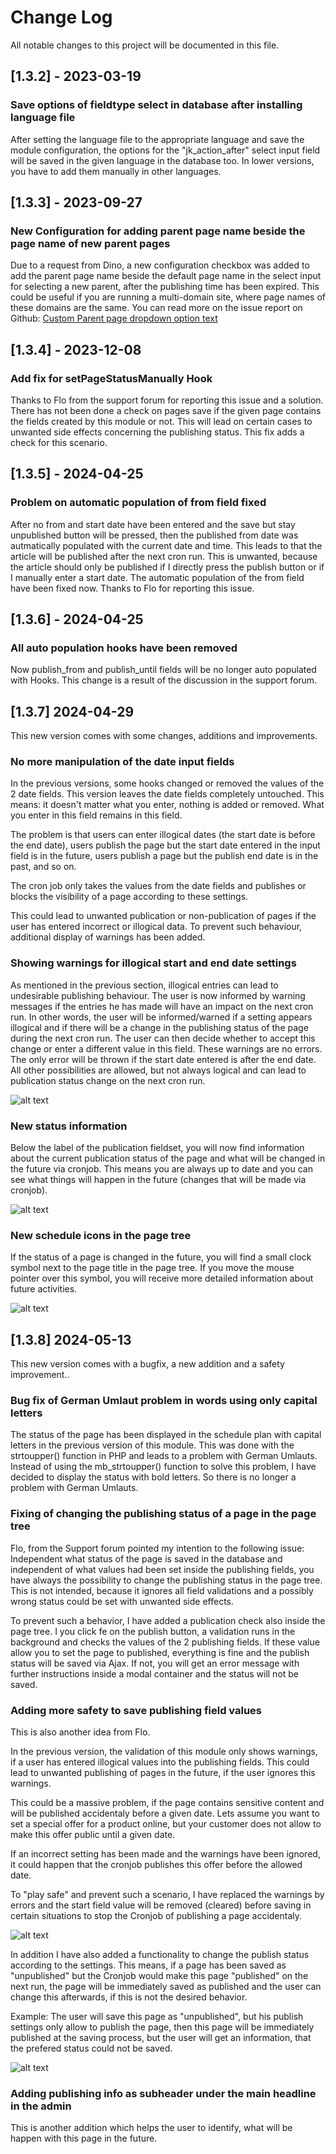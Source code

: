 # Change Log
All notable changes to this project will be documented in this file.

## [1.3.2] - 2023-03-19

### Save options of fieldtype select in database after installing language file
After setting the language file to the appropriate language and save the module configuration, the options
for the "jk_action_after" select input field will be saved in the given language in the database too.
In lower versions, you have to add them manually in other languages.

## [1.3.3] - 2023-09-27

### New Configuration for adding parent page name beside the page name of new parent pages
Due to a request from Dino, a new configuration checkbox was added to add the parent page name beside the default page name in the select input for selecting a new parent, after the publishing time has been expired.
This could be useful if you are running a multi-domain site, where page names of these domains are the same.
You can read more on the issue report on Github: [Custom Parent page dropdown option text](https://github.com/juergenweb/JkPublishPages/issues/1)

## [1.3.4] - 2023-12-08

### Add fix for setPageStatusManually Hook
Thanks to Flo from the support forum for reporting this issue and a solution.
There has not been done a check on pages save if the given page contains the fields created by this module or not.
This will lead on certain cases to unwanted side effects concerning the publishing status.
This fix adds a check for this scenario.

## [1.3.5] - 2024-04-25

### Problem on automatic population of from field fixed

After no from and start date have been entered and the save but stay unpublished button will be pressed, then the published from date was autmatically populated with the current date and time. This leads to that the article will be published after the next cron run. This is unwanted, because the article should only be published if I directly press the publish button or if I manually enter a start date. 
The automatic population of the from field have been fixed now. Thanks to Flo for reporting this issue.

## [1.3.6] - 2024-04-25

### All auto population hooks have been removed

Now publish_from and publish_until fields will be no longer auto populated with Hooks. This change is a result of the discussion in the support forum.

## [1.3.7] 2024-04-29

This new version comes with some changes, additions and improvements.

### No more manipulation of the date input fields

In the previous versions, some hooks changed or removed the values of the 2 date fields. This version leaves the date fields completely untouched. This means: it doesn't matter what you enter, nothing is added or removed. What you enter in this field remains in this field.

The problem is that users can enter illogical dates (the start date is before the end date), users publish the page but the start date entered in the input field is in the future, users publish a page but the publish end date is in the past, and so on. 

The cron job only takes the values from the date fields and publishes or blocks the visibility of a page according to these settings.

This could lead to unwanted publication or non-publication of pages if the user has entered incorrect or illogical data. To prevent such behaviour, additional display of warnings has been added.

### Showing warnings for illogical start and end date settings

As mentioned in the previous section, illogical entries can lead to undesirable publishing behaviour. The user is now informed by warning messages if the entries he has made will have an impact on the next cron run. In other words, the user will be informed/warned if a setting appears illogical and if there will be a change in the publishing status of the page during the next cron run. The user can then decide whether to accept this change or enter a different value in this field.
These warnings are no errors. The only error will be thrown if the start date entered is after the end date. All other possibilities are allowed, but not always logical and can lead to publication status change on the next cron run.

![alt text](https://raw.githubusercontent.com/juergenweb/JkPublishPages/main/images/warnings.jpg?v=1)

### New status information

Below the label of the publication fieldset, you will now find information about the current publication status of the page and what will be changed in the future via cronjob. This means you are always up to date and you can see what things will happen in the future (changes that will be made via cronjob).

![alt text](https://raw.githubusercontent.com/juergenweb/JkPublishPages/main/images/publicationinfo.jpg?v=1)

### New schedule icons in the page tree

If the status of a page is changed in the future, you will find a small clock symbol next to the page title in the page tree. If you move the mouse pointer over this symbol, you will receive more detailed information about future activities. 

![alt text](https://raw.githubusercontent.com/juergenweb/JkPublishPages/main/images/pagetree.jpg?v=1)

## [1.3.8] 2024-05-13

This new version comes with a bugfix, a new addition and a safety improvement..

### Bug fix of German Umlaut problem in words using only capital letters

The status of the page has been displayed in the schedule plan with capital letters in the previous version of this module. This was done with the strtoupper() function in PHP and leads to a problem with German Umlauts. Instead of using the mb_strtoupper() function to solve this problem, I have decided to display the status with bold letters. So there is no longer a problem with German Umlauts.

### Fixing of changing the publishing status of a page in the page tree

Flo, from the Support forum pointed my intention to the following issue: Independent what status of the page is saved in the database and independent of what values had been set inside the publishing fields, you have always the possibility to change the publishing status in the page tree. This is not intended, because it ignores all field validations and a possibly wrong status could be set with unwanted side effects.

To prevent such a behavior, I have added a publication check also inside the page tree. I you click fe on the publish button, a validation runs in the background and checks the values of the 2 publishing fields. If these value allow you to set the page to published, everything is fine and the publish status will be saved via Ajax. If not, you will get an error message with further instructions inside a modal container and the status will not be saved.

### Adding more safety to save publishing field values

This is also another idea from Flo.

In the previous version, the validation of this module only shows warnings, if a user has entered illogical values into the publishing fields. This could lead to unwanted publishing of pages in the future, if the user ignores this warnings.

This could be a massive problem, if the page contains sensitive content and will be published accidentaly before a given date. Lets assume you want to set a special offer for a product online, but your customer does not allow to make this offer public until a given date. 

If an incorrect setting has been made and the warnings have been ignored, it could happen that the cronjob publishes this offer before the allowed date.

To "play safe" and prevent such a scenario, I have replaced the warnings by errors and the start field value will be removed (cleared) before saving in certain situations to stop the Cronjob of publishing a page accidentaly.


![alt text](https://raw.githubusercontent.com/juergenweb/JkPublishPages/main/images/pagetree.jpg?v=1)

In addition I have also added a functionality to change the publish status according to the settings. This means, if a page has been saved as "unpublished" but the Cronjob would make this page "published" on the next run, the page will be immediately saved as published and the user can change this afterwards, if this is not the desired behavior.


Example: The user will save this page as "unpublished", but his publish settings only allow to publish the page, then this page will be immediately published at the saving process, but the user will get an information, that the prefered status could not be saved.

![alt text](https://raw.githubusercontent.com/juergenweb/JkPublishPages/main/images/warnings.jpg?v=1)


### Adding publishing info as subheader under the main headline in the admin

This is another addition which helps the user to identify, what will be happen with this page in the future. 


